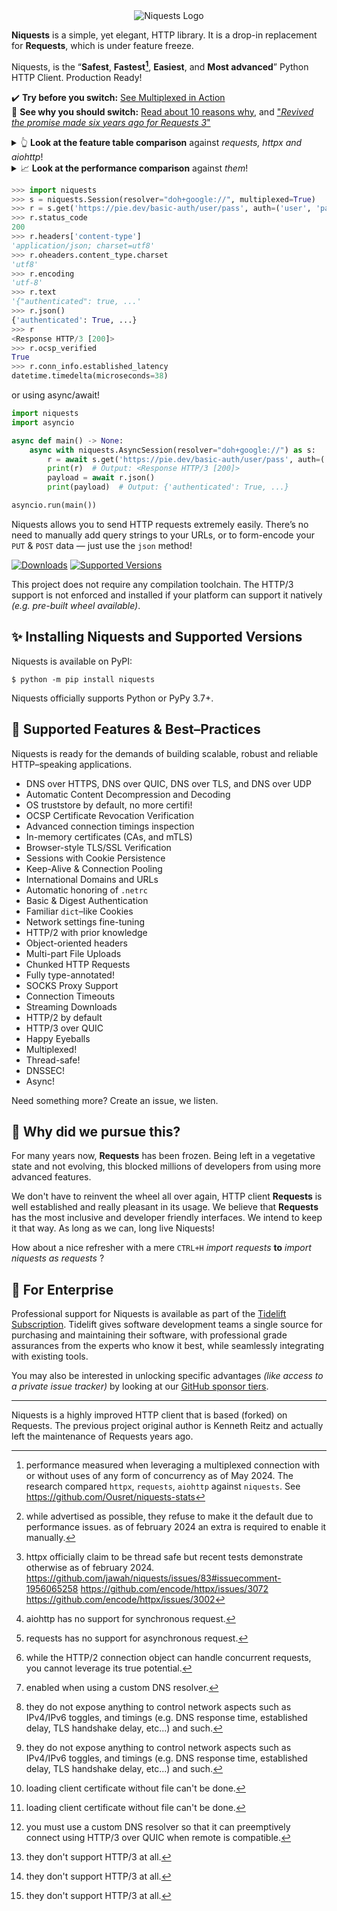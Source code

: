 <div align="center">
    <img src="https://user-images.githubusercontent.com/9326700/282852138-160f32e9-e6cf-495f-b39d-99891602acf9.png" alt="Niquests Logo"/>
</div>

**Niquests** is a simple, yet elegant, HTTP library. It is a drop-in replacement for **Requests**, which is under feature freeze.

Niquests, is the “**Safest**, **Fastest[^10]**, **Easiest**, and **Most advanced**” Python HTTP Client. Production Ready!

✔️ **Try before you switch:** [See Multiplexed in Action](https://replit.com/@ahmedtahri4/Python#main.py)<br>
📖 **See why you should switch:** [Read about 10 reasons why](https://medium.com/@ahmed.tahri/10-reasons-you-should-quit-your-http-client-98fd4c94bef3), and ["_Revived the promise made six years ago for Requests 3_"](https://medium.com/@ahmed.tahri/revived-the-promise-made-six-years-ago-for-requests-3-37b440e6a064)

<details>
  <summary>👆 <b>Look at the feature table comparison</b> against <i>requests, httpx and aiohttp</i>!</summary>

| Feature                                                                  |         niquests          |              requests              |             httpx             | aiohttp              |
|--------------------------------------------------------------------------|:-------------------------:|:----------------------------------:|:-----------------------------:|----------------------|
| `HTTP/1.1`                                                               |             ✅             |                 ✅                  |               ✅               | ✅                    |
| `HTTP/2`                                                                 |             ✅             |                 ❌                  |             ✅[^7]             | ❌                    |
| `HTTP/3 over QUIC`                                                       |             ✅             |                 ❌                  |               ❌               | ❌                    |
| `Synchronous`                                                            |             ✅             |                 ✅                  |               ✅               | ❌                    |
| `Asynchronous`                                                           |             ✅             |                 ❌                  |               ✅               | ✅                    |
| `Thread Safe`                                                            |             ✅             |                 ✅                  |             ❌[^5]             | _N/A_[^1]            |
| `Task Safe`                                                              |             ✅             |             _N/A_[^2]              |               ✅               | ✅                    |
| `OS Trust Store`                                                         |             ✅             |                 ❌                  |               ❌               | ❌                    |
| `Multiplexing`                                                           |             ✅             |                 ❌                  |         _Limited_[^3]         | ❌                    |
| `DNSSEC`                                                                 |          ✅[^11]           |                 ❌                  |               ❌               | ❌                    |
| `Customizable DNS Resolution`                                            |             ✅             |                 ❌                  |               ❌               | ✅                    |
| `DNS over HTTPS`                                                         |             ✅             |                 ❌                  |               ❌               | ❌                    |
| `DNS over QUIC`                                                          |             ✅             |                 ❌                  |               ❌               | ❌                    |
| `DNS over TLS`                                                           |             ✅             |                 ❌                  |               ❌               | ❌                    |
| `Multiple DNS Resolver`                                                  |             ✅             |                 ❌                  |               ❌               | ❌                    |
| `Network Fine Tuning & Inspect`                                          |             ✅             |                 ❌                  |         _Limited_[^6]         | _Limited_[^6]        |
| `Certificate Revocation Protection`                                      |             ✅             |                 ❌                  |               ❌               | ❌                    |
| `Session Persistence`                                                    |             ✅             |                 ✅                  |               ✅               | ✅                    |
| `In-memory Certificate CA & mTLS`                                        |             ✅             |                 ❌                  |         _Limited_[^4]         | _Limited_[^4]        |
| `SOCKS 4/5 Proxies`                                                      |             ✅             |                 ✅                  |               ✅               | ❌                    |
| `HTTP/HTTPS Proxies`                                                     |             ✅             |                 ✅                  |               ✅               | ✅                    |
| `TLS-in-TLS Support`                                                     |             ✅             |                 ✅                  |               ✅               | ✅                    |
| `Direct HTTP/3 Negotiation`                                              |           ✅[^9]           |              N/A[^8]               |            N/A[^8]            | N/A[^8]              |
| `Happy Eyeballs`                                                         |             ✅             |                 ❌                  |               ❌               | ✅                    |
| `Package / SLSA Signed`                                                  |             ✅             |                 ❌                  |               ❌               | ✅                    |
| `HTTP/2 with prior knowledge (h2c)`                                      |             ✅             |                 ❌                  |               ✅               | ❌                    |
</details>

<details>
  <summary>📈 <b>Look at the performance comparison</b> against <i>them</i>!</summary>

_Scenario:_ Fetch a thousand requests using 10 tasks or threads, each with a hundred requests using a single pool of connection.

**High-Level APIs**

| Client   | Average Delay to Complete | Notes                        |
|----------|---------------------------|------------------------------|
| requests | 987 ms                    | ThreadPoolExecutor. HTTP/1.1 |
| httpx    | 720 ms                    | Asyncio. HTTP/2              |
| niquests | 370 ms                    | Asyncio. HTTP/2              |

**Simplified APIs**

| Client        | Average Delay to Complete | Notes                        |
|---------------|---------------------------|------------------------------|
| requests core | 643 ms                    | ThreadPoolExecutor. HTTP/1.1 |
| httpx core    | 530 ms                    | Asyncio. HTTP/2              |
| aiohttp       | 210 ms                    | Asyncio. HTTP/1.1            |
| niquests core | 170 ms                    | Asyncio. HTTP/2              |

Did you give up on HTTP/2 due to performance concerns? Think again! Do you realize that you can get 2.53 times faster with the same CPU if you ever switched to Niquests from Requests?
Multiplexing and response lazyness open up a wide range of possibilities! Want to learn more about the tests? scripts? reasoning?

Take a deeper look at https://github.com/Ousret/niquests-stats

⚠️ Do the responsible thing with this library and do not attempt DoS remote servers using its abilities.
</details>

```python
>>> import niquests
>>> s = niquests.Session(resolver="doh+google://", multiplexed=True)
>>> r = s.get('https://pie.dev/basic-auth/user/pass', auth=('user', 'pass'))
>>> r.status_code
200
>>> r.headers['content-type']
'application/json; charset=utf8'
>>> r.oheaders.content_type.charset
'utf8'
>>> r.encoding
'utf-8'
>>> r.text
'{"authenticated": true, ...'
>>> r.json()
{'authenticated': True, ...}
>>> r
<Response HTTP/3 [200]>
>>> r.ocsp_verified
True
>>> r.conn_info.established_latency
datetime.timedelta(microseconds=38)
```
or using async/await!
```python
import niquests
import asyncio

async def main() -> None:
    async with niquests.AsyncSession(resolver="doh+google://") as s:
        r = await s.get('https://pie.dev/basic-auth/user/pass', auth=('user', 'pass'), stream=True)
        print(r)  # Output: <Response HTTP/3 [200]>
        payload = await r.json()
        print(payload)  # Output: {'authenticated': True, ...}

asyncio.run(main())
```

Niquests allows you to send HTTP requests extremely easily. There’s no need to manually add query strings to your URLs, or to form-encode your `PUT` & `POST` data — just use the `json` method!

[![Downloads](https://img.shields.io/pypi/dm/niquests.svg)](https://pypistats.org/packages/niquests)
[![Supported Versions](https://img.shields.io/pypi/pyversions/niquests.svg)](https://pypi.org/project/niquests)

This project does not require any compilation toolchain. The HTTP/3 support is not enforced and installed if your platform can support it natively _(e.g. pre-built wheel available)_.

## ✨ Installing Niquests and Supported Versions

Niquests is available on PyPI:

```console
$ python -m pip install niquests
```

Niquests officially supports Python or PyPy 3.7+.

## 🚀 Supported Features & Best–Practices

Niquests is ready for the demands of building scalable, robust and reliable HTTP–speaking applications.

- DNS over HTTPS, DNS over QUIC, DNS over TLS, and DNS over UDP
- Automatic Content Decompression and Decoding
- OS truststore by default, no more certifi!
- OCSP Certificate Revocation Verification
- Advanced connection timings inspection
- In-memory certificates (CAs, and mTLS)
- Browser-style TLS/SSL Verification
- Sessions with Cookie Persistence
- Keep-Alive & Connection Pooling
- International Domains and URLs
- Automatic honoring of `.netrc`
- Basic & Digest Authentication
- Familiar `dict`–like Cookies
- Network settings fine-tuning
- HTTP/2 with prior knowledge
- Object-oriented headers
- Multi-part File Uploads
- Chunked HTTP Requests
- Fully type-annotated!
- SOCKS Proxy Support
- Connection Timeouts
- Streaming Downloads
- HTTP/2 by default
- HTTP/3 over QUIC
- Happy Eyeballs
- Multiplexed!
- Thread-safe!
- DNSSEC!
- Async!

Need something more? Create an issue, we listen.

## 📝 Why did we pursue this?

For many years now, **Requests** has been frozen. Being left in a vegetative state and not evolving, this blocked millions of developers from using more advanced features.

We don't have to reinvent the wheel all over again, HTTP client **Requests** is well established and
really pleasant in its usage. We believe that **Requests** has the most inclusive and developer friendly interfaces.
We intend to keep it that way. As long as we can, long live Niquests!

How about a nice refresher with a mere `CTRL+H` _import requests_ **to** _import niquests as requests_ ?

## 💼 For Enterprise

Professional support for Niquests is available as part of the [Tidelift
Subscription](https://tidelift.com/subscription/pkg/pypi-niquests?utm_source=pypi-niquests&utm_medium=readme). Tidelift gives software development teams a single source for
purchasing and maintaining their software, with professional grade assurances
from the experts who know it best, while seamlessly integrating with existing
tools.

You may also be interested in unlocking specific advantages _(like access to a private issue tracker)_ by looking at our [GitHub sponsor tiers](https://github.com/sponsors/Ousret).

---

Niquests is a highly improved HTTP client that is based (forked) on Requests. The previous project original author is Kenneth Reitz and actually left the maintenance of Requests years ago.

[^1]: aiohttp has no support for synchronous request.
[^2]: requests has no support for asynchronous request.
[^3]: while the HTTP/2 connection object can handle concurrent requests, you cannot leverage its true potential.
[^4]: loading client certificate without file can't be done.
[^5]: httpx officially claim to be thread safe but recent tests demonstrate otherwise as of february 2024. https://github.com/jawah/niquests/issues/83#issuecomment-1956065258 https://github.com/encode/httpx/issues/3072 https://github.com/encode/httpx/issues/3002
[^6]: they do not expose anything to control network aspects such as IPv4/IPv6 toggles, and timings (e.g. DNS response time, established delay, TLS handshake delay, etc...) and such.
[^7]: while advertised as possible, they refuse to make it the default due to performance issues. as of february 2024 an extra is required to enable it manually.
[^8]: they don't support HTTP/3 at all.
[^9]: you must use a custom DNS resolver so that it can preemptively connect using HTTP/3 over QUIC when remote is compatible.
[^10]: performance measured when leveraging a multiplexed connection with or without uses of any form of concurrency as of May 2024. The research compared `httpx`, `requests`, `aiohttp` against `niquests`. See https://github.com/Ousret/niquests-stats
[^11]: enabled when using a custom DNS resolver.
